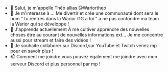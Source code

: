 - 👋 Salut, je m'appelle Théo allias @Wariortheo
- 👀 Je m'intéresse à ... Me divertir et crée une communauté dont sera le nom " tu rentres dans la Warior GG a toi " a ne pas confondre ma team la Warior qui se développe !
- 🌱 J'apprends actuellement À me cultiver apprendre des nouvelles choses être au courant de nouvelles informations ext... Je me concentre aussi pour stream et faire des vidéos !
- 🔴 Je souhaite collaborer sur Discord,sur YouTube et Twitch venez mp pour en savoir plus !
- 📫 Comment me joindre vous pouvez également me joindre avec mon serveur Discord et plus personnel par mp !

<!---
Wariortheo/Wariortheo is a ✨ special ✨ repository because its `README.md` (this file) appears on your GitHub profile.
You can click the Preview link to take a look at your changes.
--->
